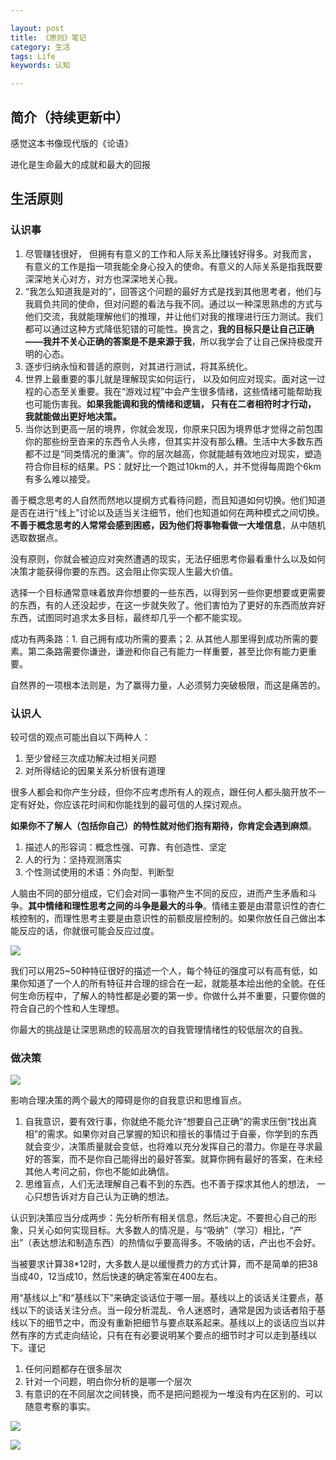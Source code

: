 ```yaml
---

layout: post
title: 《原则》笔记
category: 生活
tags: Life
keywords: 认知

---
```


## 简介（持续更新中）

感觉这本书像现代版的《论语》

进化是生命最大的成就和最大的回报

## 生活原则

### 认识事

1. 尽管赚钱很好， 但拥有有意义的工作和人际关系比赚钱好得多。对我而言， 有意义的工作是指一项我能全身心投入的使命。有意义的人际关系是指我既要深深地关心对方，对方也深深地关心我。
2. “我怎么知道我是对的”，回答这个问题的最好方式是找到其他思考者，他们与我肩负共同的使命，但对问题的看法与我不同。通过以一种深思熟虑的方式与他们交流，我就能理解他们的推理，并让他们对我的推理进行压力测试。我们都可以通过这种方式降低犯错的可能性。换言之，**我的目标只是让自己正确——我并不关心正确的答案是不是来源于我**，所以我学会了让自己保持极度开明的心态。
3. 逐步归纳永恒和普适的原则，对其进行测试，将其系统化。
4. 世界上最重要的事儿就是理解现实如何运行， 以及如何应对现实。面对这一过程的心态至关重要。我在“游戏过程”中会产生很多情绪，这些情绪可能帮助我也可能伤害我。**如果我能调和我的情绪和逻辑， 只有在二者相符时才行动， 我就能做出更好地决策。**
5. 当你达到更高一层的境界，你就会发现，你原来只因为境界低才觉得之前包围你的那些纷至沓来的东西令人头疼，但其实并没有那么糟。生活中大多数东西都不过是“同类情况的重演”。你的层次越高，你就能越有效地应对现实，塑造符合你目标的结果。PS：就好比一个跑过10km的人，并不觉得每周跑个6km有多么难以接受。


善于概念思考的人自然而然地以提纲方式看待问题，而且知道如何切换。他们知道是否在进行“线上”讨论以及适当关注细节，他们也知道如何在两种模式之间切换。**不善于概念思考的人常常会感到困惑，因为他们将事物看做一大堆信息**，从中随机选取数据点。


没有原则，你就会被迫应对突然遭遇的现实，无法仔细思考你最看重什么以及如何决策才能获得你要的东西。这会阻止你实现人生最大价值。

选择一个目标通常意味着放弃你想要的一些东西，以得到另一些你更想要或更需要的东西，有的人还没起步，在这一步就失败了。他们害怕为了更好的东西而放弃好东西，试图同时追求太多目标，最终却几乎一个都不能实现。

成功有两条路：1. 自己拥有成功所需的要素；2. 从其他人那里得到成功所需的要素。第二条路需要你谦逊，谦逊和你自己有能力一样重要，甚至比你有能力更重要。

自然界的一项根本法则是，为了赢得力量，人必须努力突破极限，而这是痛苦的。

### 认识人

较可信的观点可能出自以下两种人：

1. 至少曾经三次成功解决过相关问题
2. 对所得结论的因果关系分析很有道理

很多人都会和你产生分歧，但你不应考虑所有人的观点，跟任何人都头脑开放不一定有好处，你应该花时间和你能找到的最可信的人探讨观点。

**如果你不了解人（包括你自己）的特性就对他们抱有期待，你肯定会遇到麻烦**。

1. 描述人的形容词：概念性强、可靠、有创造性、坚定
2. 人的行为：坚持观测落实
3. 个性测试使用的术语：外向型、判断型


人脑由不同的部分组成，它们会对同一事物产生不同的反应，进而产生矛盾和斗争。**其中情绪和理性思考之间的斗争是最大的斗争**。情绪主要是由潜意识性的杏仁核控制的，而理性思考主要是由意识性的前额皮层控制的。如果你放任自己做出本能反应的话，你就很可能会反应过度。

![](/public/upload/life/people_prefer.png)

我们可以用25~50种特征很好的描述一个人，每个特征的强度可以有高有低，如果你知道了一个人的所有特征并合理的综合在一起，就能基本绘出他的全貌。在任何生命历程中，了解人的特性都是必要的第一步。你做什么并不重要，只要你做的符合自己的个性和人生理想。

你最大的挑战是让深思熟虑的较高层次的自我管理情绪性的较低层次的自我。

### 做决策

![](/public/upload/life/learn_decisions.png)

影响合理决策的两个最大的障碍是你的自我意识和思维盲点。

1. 自我意识，要有效行事，你就绝不能允许“想要自己正确”的需求压倒“找出真相”的需求。如果你对自己掌握的知识和擅长的事情过于自豪，你学到的东西就会变少，决策质量就会变低，也将难以充分发挥自己的潜力。你是在寻求最好的答案，而不是你自己能得出的最好答案。就算你拥有最好的答案，在未经其他人考问之前，你也不能如此确信。
2. 思维盲点，人们无法理解自己看不到的东西。也不善于探求其他人的想法， 一心只想告诉对方自己认为正确的想法。

认识到决策应当分成两步：先分析所有相关信息，然后决定。不要担心自己的形象，只关心如何实现目标。大多数人的情况是，与“吸纳”（学习）相比，“产出”（表达想法和制造东西）的热情似乎要高得多。不吸纳的话，产出也不会好。

当被要求计算38*12时，大多数人是以缓慢费力的方式计算，而不是简单的把38当成40，12当成10，然后快速的确定答案在400左右。

用“基线以上”和“基线以下”来确定谈话位于哪一层。基线以上的谈话关注要点，基线以下的谈话关注分点。当一段分析混乱、令人迷惑时，通常是因为谈话者陷于基线以下的细节之中，而没有重新把细节与要点联系起来。基线以上的谈话应当以井然有序的方式走向结论，只有在有必要说明某个要点的细节时才可以走到基线以下。谨记

1. 任何问题都存在很多层次
2. 针对一个问题，明白你分析的是哪一个层次
3. 有意识的在不同层次之间转换，而不是把问题视为一堆没有内在区别的、可以随意考察的事实。

![](/public/upload/life/good_decisions.jpg)

![](/public/upload/life/bad_decisions.jpg)